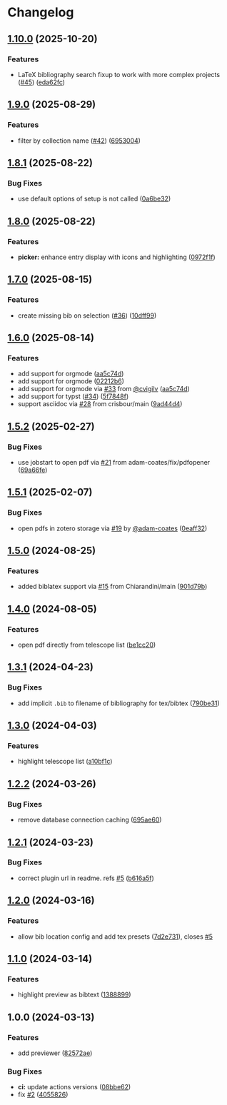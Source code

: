 # Changelog

## [1.10.0](https://github.com/jmbuhr/telescope-zotero.nvim/compare/v1.9.0...v1.10.0) (2025-10-20)


### Features

* LaTeX bibliography search fixup to work with more complex projects ([#45](https://github.com/jmbuhr/telescope-zotero.nvim/issues/45)) ([eda62fc](https://github.com/jmbuhr/telescope-zotero.nvim/commit/eda62fc79dd07ddad5616645176eac5fec84b6c3))

## [1.9.0](https://github.com/jmbuhr/telescope-zotero.nvim/compare/v1.8.1...v1.9.0) (2025-08-29)


### Features

* filter by collection name ([#42](https://github.com/jmbuhr/telescope-zotero.nvim/issues/42)) ([6953004](https://github.com/jmbuhr/telescope-zotero.nvim/commit/6953004b91b68ccdded0f12b2f839dca7ccea5ad))

## [1.8.1](https://github.com/jmbuhr/telescope-zotero.nvim/compare/v1.8.0...v1.8.1) (2025-08-22)


### Bug Fixes

* use default options of setup is not called ([0a6be32](https://github.com/jmbuhr/telescope-zotero.nvim/commit/0a6be32dbbdb92d0827a601ac441ebf639ec7fa7))

## [1.8.0](https://github.com/jmbuhr/telescope-zotero.nvim/compare/v1.7.0...v1.8.0) (2025-08-22)


### Features

* **picker:** enhance entry display with icons and highlighting ([0972f1f](https://github.com/jmbuhr/telescope-zotero.nvim/commit/0972f1f3e5e608c483adc18d94e066680dee0aa5))

## [1.7.0](https://github.com/jmbuhr/telescope-zotero.nvim/compare/v1.6.0...v1.7.0) (2025-08-15)


### Features

* create missing bib on selection ([#36](https://github.com/jmbuhr/telescope-zotero.nvim/issues/36)) ([10dff99](https://github.com/jmbuhr/telescope-zotero.nvim/commit/10dff99a2aaceaa21db25646efe598aa10acdba8))

## [1.6.0](https://github.com/jmbuhr/telescope-zotero.nvim/compare/v1.5.2...v1.6.0) (2025-08-14)


### Features

* add support for orgmode ([aa5c74d](https://github.com/jmbuhr/telescope-zotero.nvim/commit/aa5c74db4fdc435052d21f7ad8b8035218db2064))
* add support for orgmode ([02212b6](https://github.com/jmbuhr/telescope-zotero.nvim/commit/02212b6d0b2e581b9176eaa84b22448731d89db4))
* add support for orgmode via [#33](https://github.com/jmbuhr/telescope-zotero.nvim/issues/33) from [@cvigilv](https://github.com/cvigilv) ([aa5c74d](https://github.com/jmbuhr/telescope-zotero.nvim/commit/aa5c74db4fdc435052d21f7ad8b8035218db2064))
* add support for typst ([#34](https://github.com/jmbuhr/telescope-zotero.nvim/issues/34)) ([5f7848f](https://github.com/jmbuhr/telescope-zotero.nvim/commit/5f7848fbc17401995b28ec792b72eb27bcbcbd11))
* support asciidoc via [#28](https://github.com/jmbuhr/telescope-zotero.nvim/issues/28) from crisbour/main ([9ad44d4](https://github.com/jmbuhr/telescope-zotero.nvim/commit/9ad44d42d1fbf8bb80feb84f75f8d56d567526ca))

## [1.5.2](https://github.com/jmbuhr/telescope-zotero.nvim/compare/v1.5.1...v1.5.2) (2025-02-27)


### Bug Fixes

* use jobstart to open pdf via [#21](https://github.com/jmbuhr/telescope-zotero.nvim/issues/21) from adam-coates/fix/pdfopener ([69a66fe](https://github.com/jmbuhr/telescope-zotero.nvim/commit/69a66fef08ee30a566903af66f2316bf2e3d32d4))

## [1.5.1](https://github.com/jmbuhr/telescope-zotero.nvim/compare/v1.5.0...v1.5.1) (2025-02-07)


### Bug Fixes

* open pdfs in zotero storage via [#19](https://github.com/jmbuhr/telescope-zotero.nvim/issues/19) by [@adam-coates](https://github.com/adam-coates) ([0eaff32](https://github.com/jmbuhr/telescope-zotero.nvim/commit/0eaff324a79764da94d8037f57c958d8230192c5))

## [1.5.0](https://github.com/jmbuhr/telescope-zotero.nvim/compare/v1.4.0...v1.5.0) (2024-08-25)


### Features

* added biblatex support via [#15](https://github.com/jmbuhr/telescope-zotero.nvim/issues/15) from Chiarandini/main ([901d79b](https://github.com/jmbuhr/telescope-zotero.nvim/commit/901d79bec0ee7d28be783f57066e7fecb31ccdda))

## [1.4.0](https://github.com/jmbuhr/telescope-zotero.nvim/compare/v1.3.1...v1.4.0) (2024-08-05)


### Features

* open pdf directly from telescope list ([be1cc20](https://github.com/jmbuhr/telescope-zotero.nvim/commit/be1cc200031d376c8ca76af8ddd44974ed029e24))

## [1.3.1](https://github.com/jmbuhr/telescope-zotero.nvim/compare/v1.3.0...v1.3.1) (2024-04-23)


### Bug Fixes

* add implicit `.bib` to filename of bibliography for tex/bibtex ([790be31](https://github.com/jmbuhr/telescope-zotero.nvim/commit/790be315fa24366148606a390091cdc2b8491ff1))

## [1.3.0](https://github.com/jmbuhr/telescope-zotero.nvim/compare/v1.2.2...v1.3.0) (2024-04-03)


### Features

* highlight telescope list ([a10bf1c](https://github.com/jmbuhr/telescope-zotero.nvim/commit/a10bf1cbb47474318b457b00869ddf604a1c2291))

## [1.2.2](https://github.com/jmbuhr/telescope-zotero.nvim/compare/v1.2.1...v1.2.2) (2024-03-26)


### Bug Fixes

* remove database connection caching ([695ae60](https://github.com/jmbuhr/telescope-zotero.nvim/commit/695ae60d0f13dcce90bb3e358a6f833fd88e8b52))

## [1.2.1](https://github.com/jmbuhr/telescope-zotero.nvim/compare/v1.2.0...v1.2.1) (2024-03-23)


### Bug Fixes

* correct plugin url in readme. refs [#5](https://github.com/jmbuhr/telescope-zotero.nvim/issues/5) ([b616a5f](https://github.com/jmbuhr/telescope-zotero.nvim/commit/b616a5f1d2671618ed830090e9f9e39bf2ec722b))

## [1.2.0](https://github.com/jmbuhr/telescope-zotero.nvim/compare/v1.1.0...v1.2.0) (2024-03-16)


### Features

* allow bib location config and add tex presets ([7d2e731](https://github.com/jmbuhr/telescope-zotero.nvim/commit/7d2e73151e2ee3fbfe5e0eaa29f7b80c9620a077)), closes [#5](https://github.com/jmbuhr/telescope-zotero.nvim/issues/5)

## [1.1.0](https://github.com/jmbuhr/telescope-zotero.nvim/compare/v1.0.0...v1.1.0) (2024-03-14)


### Features

* highlight preview as bibtext ([1388899](https://github.com/jmbuhr/telescope-zotero.nvim/commit/138889918b9970ee7dab952c63dbb65ad9edfd43))

## 1.0.0 (2024-03-13)


### Features

* add previewer ([82572ae](https://github.com/jmbuhr/telescope-zotero.nvim/commit/82572ae09a06c07ed3a2062ceffb8ee6931fb838))


### Bug Fixes

* **ci:** update actions versions ([08bbe62](https://github.com/jmbuhr/telescope-zotero.nvim/commit/08bbe623ac913dec30c31db1d2add7531d190303))
* fix [#2](https://github.com/jmbuhr/telescope-zotero.nvim/issues/2) ([4055826](https://github.com/jmbuhr/telescope-zotero.nvim/commit/405582671f7c6f2c111055b8e9c976d87fbdba1c))
